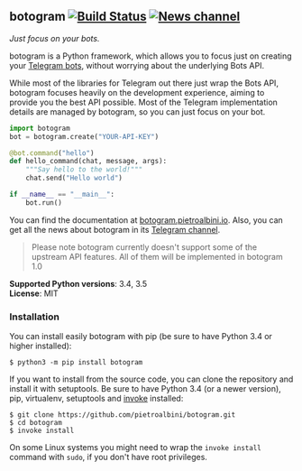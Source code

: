 ## botogram [![Build Status](https://img.shields.io/travis/pietroalbini/botogram/master.svg)](https://travis-ci.org/pietroalbini/botogram) [![News channel](https://img.shields.io/badge/telegram_channel-@botogram__framework-0d86d7.svg?style=flat)][channel]

_Just focus on your bots._

botogram is a Python framework, which allows you to focus just on creating your
[Telegram bots][1], without worrying about the underlying Bots API.

While most of the libraries for Telegram out there just wrap the Bots API,
botogram focuses heavily on the development experience, aiming to provide you
the best API possible. Most of the Telegram implementation details are managed
by botogram, so you can just focus on your bot.

```python
import botogram
bot = botogram.create("YOUR-API-KEY")

@bot.command("hello")
def hello_command(chat, message, args):
    """Say hello to the world!"""
    chat.send("Hello world")

if __name__ == "__main__":
    bot.run()
```

You can find the documentation at [botogram.pietroalbini.io][2]. Also, you can
get all the news about botogram in its [Telegram channel][channel].

> Please note botogram currently doesn't support some of the upstream API
> features. All of them will be implemented in botogram 1.0

**Supported Python versions**: 3.4, 3.5  
**License**: MIT

### Installation

You can install easily botogram with pip (be sure to have Python 3.4 or higher
installed):

    $ python3 -m pip install botogram

If you want to install from the source code, you can clone the repository and
install it with setuptools. Be sure to have Python 3.4 (or a newer version),
pip, virtualenv, setuptools and [invoke][3] installed:

    $ git clone https://github.com/pietroalbini/botogram.git
    $ cd botogram
    $ invoke install

On some Linux systems you might need to wrap the ``invoke install`` command with
``sudo``, if you don't have root privileges.

[1]: https://core.telegram.org/bots
[2]: https://botogram.pietroalbini.io/docs
[3]: http://www.pyinvoke.org
[channel]: https://telegram.me/botogram_framework

